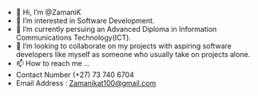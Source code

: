 - 👋 Hi, I’m @ZamaniK
- 👀 I’m interested in Software Development.
- 🌱 I’m currently persuing an Advanced Diploma in Information Communications Technology(ICT).
- 💞️ I’m looking to collaborate on my projects with aspiring software developers like myself as someone who usually take on projects alone.
- 📫 How to reach me ...
- Contact Number (+27) 73 740 6704
- Email Address : Zamanikat100@gmail.com

<!---
ZamaniK/ZamaniK is a ✨ special ✨ repository because its `README.md` (this file) appears on your GitHub profile.
You can click the Preview link to take a look at your changes.
--->
